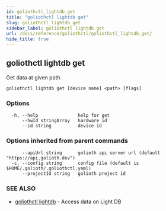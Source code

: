 ```yaml
---
id: goliothctl_lightdb_get
title: "goliothctl lightdb get"
slug: goliothctl_lightdb_get
sidebar_label: goliothctl lightdb get
url: /docs/reference/goliothctl/goliothctl_lightdb_get/
hide_title: true
---
```

## goliothctl lightdb get

Get data at given path

```
goliothctl lightdb get [device name] <path> [flags]
```

### Options

```
  -h, --help               help for get
      --hwId stringArray   hardware id
      --id string          device id
```

### Options inherited from parent commands

```
      --apiUrl string      golioth api server url (default "https://api.golioth.dev")
  -c, --config string      config file (default is $HOME/.golioth/.goliothctl.yaml)
      --projectId string   golioth project id
```

### SEE ALSO

* [goliothctl lightdb](/docs/reference/goliothctl/goliothctl_lightdb/)	 - Access data on Light DB

